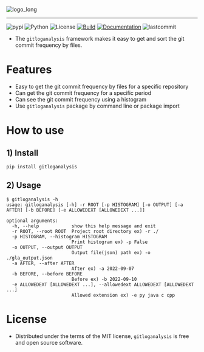 ![logo_long](https://user-images.githubusercontent.com/66377511/189514826-e83bf135-5dcd-4b86-82e9-2774bfda4dab.png)
***
![pypi](https://img.shields.io/badge/pypi-v0.1.0-blue/)
![Python](https://img.shields.io/badge/python-3.6+-blue)
![License](https://camo.githubusercontent.com/890acbdcb87868b382af9a4b1fac507b9659d9bf/68747470733a2f2f696d672e736869656c64732e696f2f62616467652f6c6963656e73652d4d49542d626c75652e737667)
[![Build](https://github.com/geongupark/git-log-analysis/workflows/unit-test/badge.svg)](https://github.com/geongupark/git-log-analysis/actions/workflows/unit_test.yml)
[![Documentation](https://img.shields.io/badge/ref-Documentation-blue)](https://geongupark.github.io/git-log-analysis/)
![lastcommit](https://img.shields.io/github/last-commit/geongupark/git-log-analysis)
* The `gitloganalysis` framework makes it easy to get and sort the git commit frequency by files.

# Features
* Easy to get the git commit frequency by files for a specific repository
* Can get the git commit frequency for a specific period
* Can see the git commit frequency using a histogram
* Use `gitloganalysis` package by command line or package import

# How to use

## 1) Install
```
pip install gitloganalysis
```

## 2) Usage
```
$ gitloganalysis -h
usage: gitloganalysis [-h] -r ROOT [-p HISTOGRAM] [-o OUTPUT] [-a AFTER] [-b BEFORE] [-e ALLOWEDEXT [ALLOWEDEXT ...]]

optional arguments:
  -h, --help            show this help message and exit
  -r ROOT, --root ROOT  Project root directory ex) -r ./
  -p HISTOGRAM, --histogram HISTOGRAM
                        Print histogram ex) -p False
  -o OUTPUT, --output OUTPUT
                        Output file(json) path ex) -o ./gla_output.json
  -a AFTER, --after AFTER
                        After ex) -a 2022-09-07
  -b BEFORE, --before BEFORE
                        Before ex) -b 2022-09-10
  -e ALLOWEDEXT [ALLOWEDEXT ...], --allowedext ALLOWEDEXT [ALLOWEDEXT ...]
                        Allowed extension ex) -e py java c cpp
```

# License
* Distributed under the terms of the MIT license, `gitloganalysis` is free and open source software.